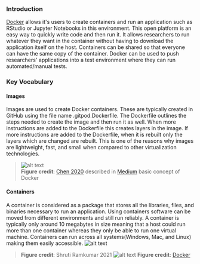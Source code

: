 ### Introduction
[Docker](https://www.docker.com/) allows it's users to create containers and run an application such as RStudio or Jupyter Notebooks in this environment. This open platform is an easy way to quickly write code and then run it. It allows researchers to run whatever they want in the container without having to download the application itself on the host. Containers can be shared so that everyone can have the same copy of the container. Docker can be used to push researchers' applications into a test environment where they can run automated/manual tests. 

### Key Vocabulary

#### Images
Images are used to create Docker containers. These are typically created in GitHub using the file name .gitpod.Dockerfile. The Dockerfile outlines the steps needed to create the image and then run it as well. When more instructions are added to the Dockerfile this creates layers in the image. If more instructions are added to the Dockerfile, when it is rebuilt only the layers which are changed are rebuilt. This is one of the reasons why images are lightweight, fast, and small when compared to other virtualization technologies. 
> ![alt text](https://miro.medium.com/max/3600/0*CP98BIIBgMG2K3u5.png)  
> **Figure credit**: [Chen 2020](https://medium.com/swlh/understand-dockerfile-dd11746ed183) described in [Medium](https://medium.com/) basic concept of Docker

#### Containers
A container is considered as a package that stores all the libraries, files, and binaries necessary to run an application. Using containers software can be moved from different environments and still run reliably. A container is typically only around 10 megabytes in size meaning that a host could run more than one container whereas they only be able to run one virtual machine. Containers can run across all systems(Windows, Mac, and Linux) making them easily accessible. 
![alt text](https://raw.githubusercontent.com/shrutir11/KEYS/main/images/container.JPG) 
> **Figure credit**: Shruti Ramkumar 2021
![alt text](https://openvsxorg.blob.core.windows.net/resources/ms-azuretools/vscode-docker/1.12.1/docker_blue.png)
> **Figure credit**: [Docker](https://www.docker.com/) 

